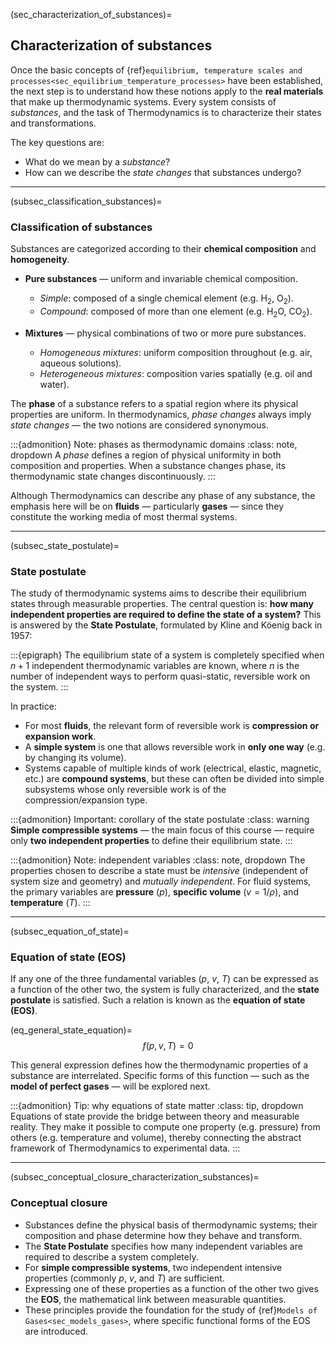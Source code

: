 (sec_characterization_of_substances)=
## Characterization of substances

Once the basic concepts of {ref}`equilibrium, temperature scales and processes<sec_equilibrium_temperature_processes>` have been established,
the next step is to understand how these notions apply to the **real materials** that make up thermodynamic systems.
Every system consists of *substances*, and the task of Thermodynamics is to characterize their states and transformations.

The key questions are:

* What do we mean by a *substance*?
* How can we describe the *state changes* that substances undergo?

---

(subsec_classification_substances)=
### Classification of substances

Substances are categorized according to their **chemical composition** and **homogeneity**.

* **Pure substances** — uniform and invariable chemical composition.

  * *Simple*: composed of a single chemical element (e.g. $\text{H}_2$, $\text{O}_2$).
  * *Compound*: composed of more than one element (e.g. $\text{H}_2\text{O}$, $\text{CO}_2$).

* **Mixtures** — physical combinations of two or more pure substances.

  * *Homogeneous mixtures*: uniform composition throughout (e.g. air, aqueous solutions).
  * *Heterogeneous mixtures*: composition varies spatially (e.g. oil and water).

The **phase** of a substance refers to a spatial region where its physical properties are uniform.
In thermodynamics, *phase changes* always imply *state changes* — the two notions are considered synonymous.

:::{admonition} Note: phases as thermodynamic domains
:class: note, dropdown
A *phase* defines a region of physical uniformity in both composition and properties.
When a substance changes phase, its thermodynamic state changes discontinuously.
:::

Although Thermodynamics can describe any phase of any substance, the emphasis here will be on **fluids** — particularly **gases** — since they constitute the working media of most thermal systems.

---

(subsec_state_postulate)=
### State postulate

The study of thermodynamic systems aims to describe their equilibrium states through measurable properties.
The central question is: **how many independent properties are required to define the state of a system?** This is answered by the **State Postulate**, formulated by Kline and Köenig back in 1957:

:::{epigraph}
The equilibrium state of a system is completely specified when $n + 1$ independent thermodynamic variables are known,
where $n$ is the number of independent ways to perform quasi-static, reversible work on the system.
:::

In practice:

* For most **fluids**, the relevant form of reversible work is **compression or expansion work**.
* A **simple system** is one that allows reversible work in **only one way** (e.g. by changing its volume).
* Systems capable of multiple kinds of work (electrical, elastic, magnetic, etc.) are **compound systems**, but these can often be divided into simple subsystems whose only reversible work is of the compression/expansion type.

:::{admonition} Important: corollary of the state postulate
:class: warning
**Simple compressible systems** — the main focus of this course — require only **two independent properties** to define their equilibrium state.
:::

:::{admonition} Note: independent variables
:class: note, dropdown
The properties chosen to describe a state must be *intensive* (independent of system size and geometry) and *mutually independent*.
For fluid systems, the primary variables are **pressure** ($p$), **specific volume** ($v = 1/\rho$), and **temperature** ($T$).
:::

---

(subsec_equation_of_state)=
### Equation of state (EOS)

If any one of the three fundamental variables ($p$, $v$, $T$) can be expressed as a function of the other two, the system is fully characterized, and the **state postulate** is satisfied. Such a relation is known as the **equation of state (EOS)**.

(eq_general_state_equation)=
$$
f(p, v, T) = 0
$$

This general expression defines how the thermodynamic properties of a substance are interrelated.
Specific forms of this function — such as the **model of perfect gases** — will be explored next.

:::{admonition} Tip: why equations of state matter
:class: tip, dropdown
Equations of state provide the bridge between theory and measurable reality.
They make it possible to compute one property (e.g. pressure) from others (e.g. temperature and volume),
thereby connecting the abstract framework of Thermodynamics to experimental data.
:::

---

(subsec_conceptual_closure_characterization_substances)=
### Conceptual closure

* Substances define the physical basis of thermodynamic systems; their composition and phase determine how they behave and transform.
* The **State Postulate** specifies how many independent variables are required to describe a system completely.
* For **simple compressible systems**, two independent intensive properties (commonly $p$, $v$, and $T$) are sufficient.
* Expressing one of these properties as a function of the other two gives the **EOS**, the mathematical link between measurable quantities.
* These principles provide the foundation for the study of {ref}`Models of Gases<sec_models_gases>`,
  where specific functional forms of the EOS are introduced.
